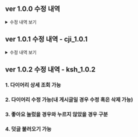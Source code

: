 ## ver 1.0.0 수정 내역
<details>
<summary>수정 내역 보기</summary>
<div markdown="1">
1. 페이징 처리
    + DiaryActionBean에 변수 및 메소드가 추가되었습니다.
      ```
        class DiaryActionBean {
          //paging 처리
          private int totalCount;
          private int beginPage;
          private int endPage;
          private boolean next;
          private boolean prev;    
          ...

          public void paging() {
            //Diary 총 갯수를 가져와서 몇개의 페이지를 표시할지 나타낸다
            totalCount = diaryService.getDiaryCount();
            endPage = ((int)Math.ceil(page / (double)10)) * 10;

            beginPage = endPage - (10 - 1);

            int totalPage = (int)Math.ceil(totalCount / (double)6);

            if (totalPage < endPage) {
              endPage = totalPage;
            } else {
              next = true;  
            }
            prev = beginPage!=1;
        }
        ```
    + DiaryActionBean에서 viewDiary() 메소드가 실행될 때 자동으로 paging() 메소드가 실행됩니다.
      ```
      public ForwardResolution viewDiaryBoard(){
        paging();
        diaryList=diaryService.getDiaryList(page);
        return new ForwardResolution(VIEW_PET_DIARY_BOARD);
      }
      ```
    + DiaryService와 DiaryMapper에 getDiaryCount()메소드가 추가되었습니다. 해당 메소드는 작성된 Diary의 갯수를 반환합니다.


2. 파일 업로드
   + pom.xml에 Dependency가 추가되었습니다.
      ```
     <!-- https://mvnrepository.com/artifact/commons-fileupload/commons-fileupload -->
      <dependency>
         <groupId>commons-fileupload</groupId>
         <artifactId>commons-fileupload</artifactId>
         <version>1.4</version>
      </dependency>
     ```
   + application.properties 에 static 경로(이미지 저장 경로)설정 부분이 추가됩니다.
      ```
      spring.mvc.static-path-pattern=/static/**
      spring.resources.static-locations=classpath:/static/
      spring.resources.add-mappings=true
     ```
   + DiaryActionBean 에 업로드된 이미지를 받을 FileBean 변수가 추가됩니다.
   + insertDiary() 메소드에서 로그인을 확인합니다
   + DiaryActionBean에 isAuthenticated() 로그인을 확인하는 메소드가 추가되었습니다.
   + src/main/webapp/static 폴더에 업로드 된 이미지가 저장됩니다. 현재는 주석처리 되어있으며 테스트시에는 해당 폴더내의 default.png파일을 불러오도록 설정되어있습니다.


3.Diary 도메인 클래스의 수정
+ setUserid(), setCategoryid(), setTitle(), setContent() 메소드는 insertDiary()할 때 꼭 필요한 항목들이므로 @Validate를 이용하여 꼭 세팅될 수 있도록 하였습니다.
+ 추후 해당 내용과 관련하여 update할 때의 메소드 역시 on = {} 내부에 추가하도록 합니다.

4.한글 깨짐 해결
+ web.xml에 인코딩 필터를 추가하였습니다.


..그 외 자잘한 로직들이 조금씩 수정되었습니다.
현재 가능한 기능은 insert와 getDiaryList입니다! 상세 페이지를 만들고 나머지 기능 붙이는거 진행하겠습니다.
</div>
</details>

## ver 1.0.1 수정 내역 - cji_1.0.1
<details>
<summary>수정 내역 보기</summary>
<div markdown="1">
+ 게시판 정렬 기준에 따른 메소드들을 추가했습니다.
+ getDiaryListOrderByComments: 전체 카테고리 게시글 댓글순 정렬
+ getDiaryListOrderByLikes: 전체 카테고리 게시글 좋아요순 정렬
+ getCategoriedDiaryList: 선택된 카테고리 게시글
+ getCategoriedDiaryListOrderByComments: 선택된 카테고리 게시글 댓글순 정렬
+ getCategoriedDiaryListOrderByLikes: 선택된 카테고리 게시글 좋아요순 정렬
+ boardCategoryid 라는 액션빈 변수를 하나 더 만들었습니다. 
+ paging 메소드 실행될 때 boardCategoryid가 null이면 getDiaryCount 메소드를, 
그렇지 않으면 getCategoriedDiaryCount를 사용하도록 하였습니다.
</div>
</details>

## ver 1.0.2 수정 내역 - ksh_1.0.2
### 1. 다이어리 상세 조회 가능
### 2. 다이어리 수정 가능(내 게시글일 경우 수정 혹은 삭제 가능)
### 3. 좋아요 눌렀을 경우와 누르지 않았을 경우 구분
### 4. 덧글 불러오기 가능

